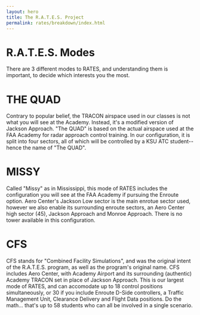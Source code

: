 ```yaml
---
layout: hero
title: The R.A.T.E.S. Project
permalink: rates/breakdown/index.html
---
```

# R.A.T.E.S. Modes
 
There are 3 different modes to RATES, and understanding them is important, to decide which interests you the most.

# THE QUAD

Contrary to popular belief, the TRACON airspace used in our classes is not what you will see at the Academy. Instead, it's a modified version of Jackson Approach. "The QUAD" is based on the actual airspace used at the FAA Academy for radar approach control training. In our configuration, it is split into four sectors, all of which will be controlled by a KSU ATC student-- hence the name of "The QUAD".

# MISSY

Called "Missy" as in Mississippi, this mode of RATES includes the configuration you will see at the FAA Academy if pursuing the Enroute option. Aero Center's Jackson Low sector is the main enrotue sector used, however we also enable its surrounding enroute sectors, an Aero Center high sector (45), Jackson Approach and Monroe Approach. There is no tower available in this configuration.

# CFS

CFS stands for "Combined Facility Simulations", and was the original intent of the R.A.T.E.S. program, as well as the program's original name. CFS includes Aero Center, with Academy Airport and its surrounding (authentic) Academy TRACON set in place of Jackson Approach. This is our largest mode of RATES, and can accomodate up to 18 control positions simultaneously, or 30 if you include Enroute D-Side controllers, a Traffic Management Unit, Clearance Delivery and Flight Data positions. Do the math... that's up to 58 students who can all be involved in a single scenario.